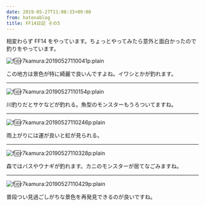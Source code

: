 ```yaml
---
date: 2019-05-27T11:08:33+09:00
from: hatenablog
title: FF14日記 その5
---
```

相変わらず FF14 をやっています。ちょっとやってみたら意外と面白かったので釣りをやっています。

![f:id:r7kamura:20190527110041p:plain](https://cdn-ak.f.st-hatena.com/images/fotolife/r/r7kamura/20190527/20190527110041.png "f:id:r7kamura:20190527110041p:plain")

この地方は景色が特に綺麗で良いんですよね。イワシとかが釣れます。

* * *

![f:id:r7kamura:20190527110154p:plain](https://cdn-ak.f.st-hatena.com/images/fotolife/r/r7kamura/20190527/20190527110154.png "f:id:r7kamura:20190527110154p:plain")

川釣りだとサケなどが釣れる。魚型のモンスターもうろついてますね。

* * *

![f:id:r7kamura:20190527110246p:plain](https://cdn-ak.f.st-hatena.com/images/fotolife/r/r7kamura/20190527/20190527110246.png "f:id:r7kamura:20190527110246p:plain")

雨上がりには運が良いと虹が見られる。

* * *

![f:id:r7kamura:20190527110328p:plain](https://cdn-ak.f.st-hatena.com/images/fotolife/r/r7kamura/20190527/20190527110328.png "f:id:r7kamura:20190527110328p:plain")

森ではバスやウナギが釣れます。カニのモンスターが居てなごみますね。

* * *

![f:id:r7kamura:20190527110429p:plain](https://cdn-ak.f.st-hatena.com/images/fotolife/r/r7kamura/20190527/20190527110429.png "f:id:r7kamura:20190527110429p:plain")

普段つい見過ごしがちな景色を再発見できるのが良いですね。

